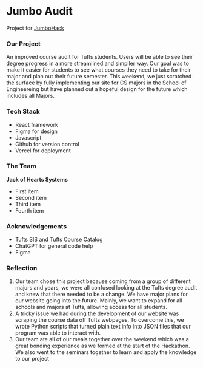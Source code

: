 # Jumbo Audit
 <!-- [![License](https://img.shields.io/badge/license-MIT-blue)](./LICENSE) -->

Project for [JumboHack](https://jumbohack.org/)


### Our Project

An improved course audit for Tufts students. Users will be able to see their degree progress in a more streamlined and simpiler way.
Our goal was to make it easier for students to see what courses they need to take for their major and plan out their future semester. 
This weekend, we just scratched the surface by fully implementing our site for CS majors in the School of Engineereing but have planned out
a hopeful design for the future which includes all Majors.

### Tech Stack
 * React framework
 * Figma for design
 * Javascript
 * Github for version control
 * Vercel for deployment


### The Team
**Jack of Hearts Systems**
* First item
* Second item
* Third item
* Fourth item

### Acknowledgements

* Tufts SIS and Tufts Course Catalog
* ChatGPT for general code help
* Figma 


### Reflection

1. Our team chose this project because coming from a group of different majors and years, we were all confused looking at the Tufts degree audit and knew that there needed to be a change. We have major plans for our website going into the future. Mainly, we want to expand for all schools and majors at Tufts, allowing access for all students. 
2. A tricky issue we had during the development of our website was scraping the course data off Tufts webpages. To overcome this, we wrote
Python scripts that turned plain text info into JSON files that our program was able to interact with.
3. Our team ate all of our meals together over the weekend which was a great bonding experience as we formed at the start of the Hackathon. We also went to the seminars together to learn and apply the knowledge to our project